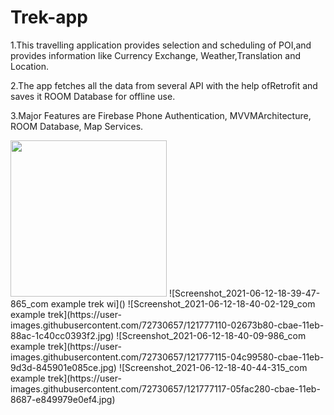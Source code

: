 # Trek-app

1.This travelling application provides selection and scheduling of POI,and provides information like Currency Exchange, Weather,Translation and Location.

2.The app fetches all the data from several API with the help ofRetrofit and saves it ROOM Database for offline use.

3.Major Features are Firebase Phone Authentication, MVVMArchitecture, ROOM Database, Map Services.


<img src="https://user-images.githubusercontent.com/72730657/121777102-f7aca680-cbad-11eb-9eb9-f9ab2cc335eb.jpg" width="250" style="margin-left:auto; margin-right:auto">
![Screenshot_2021-06-12-18-39-47-865_com example trek wi]()
![Screenshot_2021-06-12-18-40-02-129_com example trek](https://user-images.githubusercontent.com/72730657/121777110-02673b80-cbae-11eb-88ac-1c40cc0393f2.jpg)
![Screenshot_2021-06-12-18-40-09-986_com example trek](https://user-images.githubusercontent.com/72730657/121777115-04c99580-cbae-11eb-9d3d-845901e085ce.jpg)
![Screenshot_2021-06-12-18-40-44-315_com example trek](https://user-images.githubusercontent.com/72730657/121777117-05fac280-cbae-11eb-8687-e849979e0ef4.jpg)

